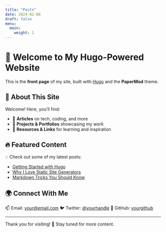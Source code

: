 ```yaml
---
title: "Posts"
date: 2024-02-08
draft: false
menu:
  main:
    weight: 1
---
```


# 🚀 Welcome to My Hugo-Powered Website

This is the **front page** of my site, built with [Hugo](https://gohugo.io/) and the **PaperMod** theme.

## 📌 About This Site
Welcome! Here, you’ll find:
- 📝 **Articles** on tech, coding, and more
- 🎨 **Projects & Portfolios** showcasing my work
- 🔗 **Resources & Links** for learning and inspiration

## 🔥 Featured Content
💡 Check out some of my latest posts:

- [Getting Started with Hugo](posts/getting-started-hugo)
- [Why I Love Static Site Generators](posts/static-site-benefits)
- [Markdown Tricks You Should Know](posts/markdown-tips)

## 🌍 Connect With Me
📫 Email: [your@email.com](mailto:your@email.com)
🐦 Twitter: [@yourhandle](https://twitter.com/yourhandle)
📂 GitHub: [yourgithub](https://github.com/yourgithub)

---

Thank you for visiting! 🚀 Stay tuned for more content.